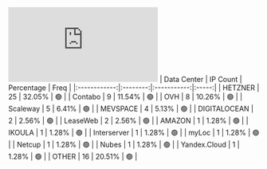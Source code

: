![Diagramm](https://github.com/obajay/StateSync-snapshots/blob/main/Projects/Lum/1/README.md)
| Data Center | IP Count | Percentage | Freq |
|:------------:|:--------:|:-----------:|:-----:|
| HETZNER | 25 | 32.05% | 🟢 |
| Contabo | 9 | 11.54% | 🟢 |
| OVH | 8 | 10.26% | 🟢 |
| Scaleway | 5 | 6.41% | 🟢 |
| MEVSPACE | 4 | 5.13% | 🟢 |
| DIGITALOCEAN | 2 | 2.56% | 🟢 |
| LeaseWeb | 2 | 2.56% | 🟢 |
| AMAZON | 1 | 1.28% | 🟢 |
| IKOULA | 1 | 1.28% | 🟢 |
| Interserver | 1 | 1.28% | 🟢 |
| myLoc | 1 | 1.28% | 🟢 |
| Netcup | 1 | 1.28% | 🟢 |
| Nubes | 1 | 1.28% | 🟢 |
| Yandex.Cloud | 1 | 1.28% | 🟢 |
| OTHER | 16 | 20.51% | 🟢 |